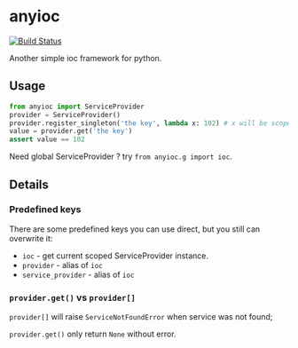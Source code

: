 # anyioc

[![Build Status](https://travis-ci.com/Cologler/anyioc-python.svg?branch=master)](https://travis-ci.com/Cologler/anyioc-python)

Another simple ioc framework for python.

## Usage

``` py
from anyioc import ServiceProvider
provider = ServiceProvider()
provider.register_singleton('the key', lambda x: 102) # x will be scoped ServiceProvider
value = provider.get('the key')
assert value == 102
```

Need global ServiceProvider ? try `from anyioc.g import ioc`.

## Details

### Predefined keys

There are some predefined keys you can use direct, but you still can overwrite it:

* `ioc` - get current scoped ServiceProvider instance.
* `provider` - alias of `ioc`
* `service_provider` - alias of `ioc`

### `provider.get()` vs `provider[]`

`provider[]` will raise `ServiceNotFoundError` when service was not found;

`provider.get()` only return `None` without error.
